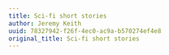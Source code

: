 ```yaml
---
title: Sci-fi short stories
author: Jeremy Keith
uuid: 78327942-f26f-4ec0-ac9a-b570274ef4e8
original_title: Sci-fi short stories
---
```


